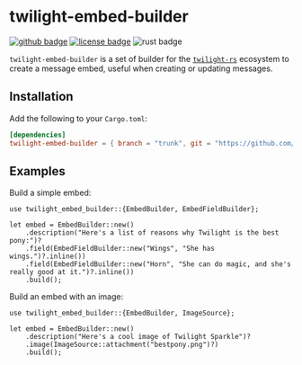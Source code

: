 <!-- cargo-sync-readme start -->

# twilight-embed-builder

[![github badge][]][github link] [![license badge][]][license link] ![rust badge]

`twilight-embed-builder` is a set of builder for the [`twilight-rs`]
ecosystem to create a message embed, useful when creating or updating
messages.

## Installation

Add the following to your `Cargo.toml`:

```toml
[dependencies]
twilight-embed-builder = { branch = "trunk", git = "https://github.com/twilight-rs/twilight" }
```

## Examples

Build a simple embed:

```rust,no_run
use twilight_embed_builder::{EmbedBuilder, EmbedFieldBuilder};

let embed = EmbedBuilder::new()
    .description("Here's a list of reasons why Twilight is the best pony:")?
    .field(EmbedFieldBuilder::new("Wings", "She has wings.")?.inline())
    .field(EmbedFieldBuilder::new("Horn", "She can do magic, and she's really good at it.")?.inline())
    .build();
```

Build an embed with an image:

```rust,no_run
use twilight_embed_builder::{EmbedBuilder, ImageSource};

let embed = EmbedBuilder::new()
    .description("Here's a cool image of Twilight Sparkle")?
    .image(ImageSource::attachment("bestpony.png")?)
    .build();

```

[`twilight-rs`]: https://github.com/twilight-rs/twilight
[github badge]: https://img.shields.io/badge/github-twilight-6f42c1.svg?style=for-the-badge&logo=github
[github link]: https://github.com/twilight-rs/twilight
[license badge]: https://img.shields.io/badge/license-ISC-blue.svg?style=for-the-badge&logo=pastebin
[license link]: https://github.com/twilight-rs/twilight/blob/trunk/LICENSE.md
[rust badge]: https://img.shields.io/badge/rust-stable-93450a.svg?style=for-the-badge&logo=rust
[the discord docs]: https://discord.com/developers/docs/resources/channel#create-message-using-attachments-within-embeds

<!-- cargo-sync-readme end -->
